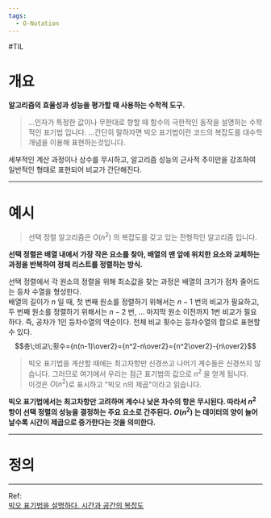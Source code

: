 ```yaml
---
tags: 
  - O-Notation
---
```

#TIL 

# 개요
**알고리즘의 효율성과 성능을 평가할 때 사용하는 수학적 도구.**  

> ...인자가 특정한 값이나 무한대로 향할 때 함수의 극한적인 동작을 설명하는 수학적인 표기법 입니다. 
> ...간단히 말하자면 빅오 표기법이란 코드의 복잡도를 대수학 개념을 이용해 표현하는것입니다.

세부적인 계산 과정이나 상수를 무시하고, 알고리즘 성능의 근사적 추이만을 강조하여 일반적인 형태로 표현되어 비교가 간단해진다.
***
# 예시
> 선택 정렬 알고리즘은 $O(n^2)$ 의 복잡도를 갖고 있는 전형적인 알고리즘 입니다.   

**선택 정렬은 배열 내에서 가장 작은 요소를 찾아, 배열의 맨 앞에 위치한 요소와 교체하는 과정을 반복하여 정체 리스트를 정렬하는 방식.**

선택 정렬에서 각 원소의 정렬을 위해 최소값을 찾는 과정은 배열의 크기가 점차 줄어드는 등차 수열을 형성한다.   
배열의 길이가 $n$ 일 때, 첫 번째 원소를 정렬하기 위해서는 $n-1$ 번의 비교가 필요하고, 두 번째 원소를 정렬하기 위해서는 $n-2$ 번, ... 마지막 원소 이전까지 1번 비교가 필요하다. 즉, 공차가 1인 등차수열의 역순이다. 전체 비교 횟수는 등차수열의 합으로 표현할 수 있다.  
$$총\;비교\;횟수={n(n-1)\over2}={n^2-n\over2}={n^2\over2}-{n\over2}$$ 
> 빅오 표기법을 계산할 때에는 최고차항만 신경쓰고 나머기 계수들은 신경쓰지 않습니다. 그러므로 여기에서 우리는 점근 표기법의 값으로 $n^2$ 을 얻게 됩니다.  
> 이것은 $O(n^2)$로 표시하고 "빅오 n의 제곱"이라고 읽습니다.

**빅오 표기법에서는 최고차항만 고려하며 계수나 낮은 차수의 항은 무시된다. 따라서 $n^2$ 항이 선택 정렬의 성능을 결정하는 주요 요소로 간주된다.**
**$O(n^2)$ 는 데이터의 양이 늘어날수록 시간이 제곱으로 증가한다는 것을 의미한다.**
***
# 정의
***
Ref:  
[빅오 표기법을 설명하다. 시간과 공간의 복잡도](https://www.freecodecamp.org/korean/news/big-o-notation-why-it-matters-and-why-it-doesnt-1674cfa8a23c/)